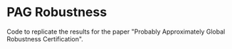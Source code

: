 # PAG Robustness

Code to replicate the results for the paper "Probably Approximately Global Robustness Certification".
